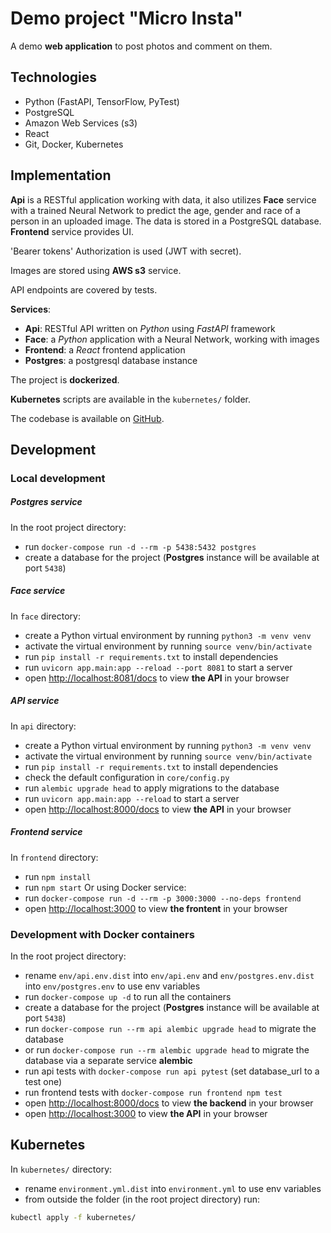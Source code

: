 # Demo project "Micro Insta"

A demo **web application** to post photos and comment on them.

## Technologies

- Python (FastAPI, TensorFlow, PyTest)
- PostgreSQL
- Amazon Web Services (s3)
- React
- Git, Docker, Kubernetes

## Implementation

**Api** is a RESTful application working with data, it also utilizes **Face** service with a trained Neural Network to predict the age, gender and race of a person in an uploaded image. The data is stored in a PostgreSQL database. **Frontend** service provides UI. 


'Bearer tokens' Authorization is used (JWT with secret).

Images are stored using **AWS s3** service.

API endpoints are covered by tests.


**Services**:
- **Api**: RESTful API written on *Python* using *FastAPI* framework
- **Face**: a *Python* application with a Neural Network, working with images
- **Frontend**: a *React* frontend application 
- **Postgres**: a postgresql database instance

The project is **dockerized**.

**Kubernetes** scripts are available in the `kubernetes/` folder.


The codebase is available on [GitHub](https://github.com/ilivy/udemyinsta).


## Development

### Local development

##### Postgres service
In the root project directory:
- run `docker-compose run -d --rm -p 5438:5432 postgres`
- create a database for the project (**Postgres** instance will be available at port `5438`)

##### Face service
In `face` directory:
- create a Python virtual environment by running `python3 -m venv venv`
- activate the virtual environment by running `source venv/bin/activate`
- run `pip install -r requirements.txt` to install dependencies
- run `uvicorn app.main:app --reload --port 8081` to start a server
- open [http://localhost:8081/docs](http://localhost:8081/docs) to view **the API** in your browser

##### API service
In `api` directory:
- create a Python virtual environment by running `python3 -m venv venv`
- activate the virtual environment by running `source venv/bin/activate`
- run `pip install -r requirements.txt` to install dependencies
- check the default configuration in `core/config.py`
- run `alembic upgrade head` to apply migrations to the database
- run `uvicorn app.main:app --reload` to start a server
- open [http://localhost:8000/docs](http://localhost:8000/docs) to view **the API** in your browser

##### Frontend service
In `frontend` directory:
- run `npm install`
- run `npm start`
Or using Docker service:
- run `docker-compose run -d --rm -p 3000:3000 --no-deps frontend`
- open [http://localhost:3000](http://localhost:3000) to view **the frontent** in your browser


### Development with Docker containers
In the root project directory:
- rename `env/api.env.dist` into `env/api.env` and `env/postgres.env.dist` into `env/postgres.env` to use env variables
- run `docker-compose up -d` to run all the containers
- create a database for the project (**Postgres** instance will be available at port `5438`)
- run `docker-compose run --rm api alembic upgrade head` to migrate the database
- or run `docker-compose run --rm alembic upgrade head` to migrate the database via a separate service **alembic**
- run api tests with `docker-compose run api pytest` (set database_url to a test one)
- run frontend tests with `docker-compose run frontend npm test`
- open [http://localhost:8000/docs](http://localhost:8000/docs) to view **the backend** in your browser
- open [http://localhost:3000](http://localhost:3000) to view **the API** in your browser


## Kubernetes

In `kubernetes/` directory:
- rename `environment.yml.dist` into `environment.yml` to use env variables
- from outside the folder (in the root project directory) run:
```bash
kubectl apply -f kubernetes/
```

